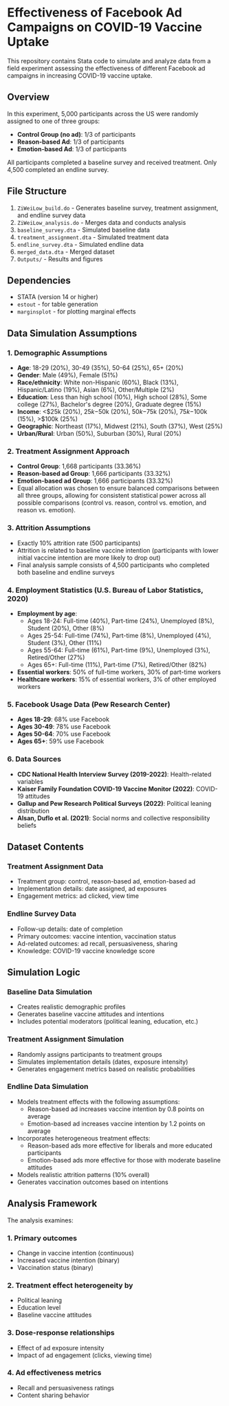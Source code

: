 # Effectiveness of Facebook Ad Campaigns on COVID-19 Vaccine Uptake

This repository contains Stata code to simulate and analyze data from a field experiment assessing the effectiveness of different Facebook ad campaigns in increasing COVID-19 vaccine uptake.

## Overview

In this experiment, 5,000 participants across the US were randomly assigned to one of three groups:
- **Control Group (no ad)**: 1/3 of participants
- **Reason-based Ad**: 1/3 of participants
- **Emotion-based Ad**: 1/3 of participants

All participants completed a baseline survey and received treatment. Only 4,500 completed an endline survey.

## File Structure

1. `ZiWeiLow_build.do` - Generates baseline survey, treatment assignment, and endline survey data
2. `ZiWeiLow_analysis.do` - Merges data and conducts analysis
3. `baseline_survey.dta` - Simulated baseline data
4. `treatment_assignment.dta` - Simulated treatment data
5. `endline_survey.dta` - Simulated endline data
6. `merged_data.dta` - Merged dataset
7. `Outputs/` - Results and figures

## Dependencies

- STATA (version 14 or higher)
- `estout` - for table generation
- `marginsplot` - for plotting marginal effects

## Data Simulation Assumptions

### 1. Demographic Assumptions

- **Age**: 18-29 (20%), 30-49 (35%), 50-64 (25%), 65+ (20%)
- **Gender**: Male (49%), Female (51%)
- **Race/ethnicity**: White non-Hispanic (60%), Black (13%), Hispanic/Latino (19%), Asian (6%), Other/Multiple (2%)
- **Education**: Less than high school (10%), High school (28%), Some college (27%), Bachelor's degree (20%), Graduate degree (15%)
- **Income**: <$25k (20%), $25k-$50k (20%), $50k-$75k (20%), $75k-$100k (15%), >$100k (25%)
- **Geographic**: Northeast (17%), Midwest (21%), South (37%), West (25%)
- **Urban/Rural**: Urban (50%), Suburban (30%), Rural (20%)

### 2. Treatment Assignment Approach

- **Control Group**: 1,668 participants (33.36%)
- **Reason-based ad Group**: 1,666 participants (33.32%)
- **Emotion-based ad Group**: 1,666 participants (33.32%)
- Equal allocation was chosen to ensure balanced comparisons between all three groups, allowing for consistent statistical power across all possible comparisons (control vs. reason, control vs. emotion, and reason vs. emotion).

### 3. Attrition Assumptions

- Exactly 10% attrition rate (500 participants)
- Attrition is related to baseline vaccine intention (participants with lower initial vaccine intention are more likely to drop out)
- Final analysis sample consists of 4,500 participants who completed both baseline and endline surveys

### 4. Employment Statistics (U.S. Bureau of Labor Statistics, 2020)

- **Employment by age**:
  - Ages 18-24: Full-time (40%), Part-time (24%), Unemployed (8%), Student (20%), Other (8%)
  - Ages 25-54: Full-time (74%), Part-time (8%), Unemployed (4%), Student (3%), Other (11%)
  - Ages 55-64: Full-time (61%), Part-time (9%), Unemployed (3%), Retired/Other (27%)
  - Ages 65+: Full-time (11%), Part-time (7%), Retired/Other (82%)
- **Essential workers**: 50% of full-time workers, 30% of part-time workers
- **Healthcare workers**: 15% of essential workers, 3% of other employed workers

### 5. Facebook Usage Data (Pew Research Center)

- **Ages 18-29**: 68% use Facebook
- **Ages 30-49**: 78% use Facebook
- **Ages 50-64**: 70% use Facebook
- **Ages 65+**: 59% use Facebook

### 6. Data Sources

- **CDC National Health Interview Survey (2019-2022)**: Health-related variables
- **Kaiser Family Foundation COVID-19 Vaccine Monitor (2022)**: COVID-19 attitudes
- **Gallup and Pew Research Political Surveys (2022)**: Political leaning distribution
- **Alsan, Duflo et al. (2021)**: Social norms and collective responsibility beliefs

## Dataset Contents

### Treatment Assignment Data
- Treatment group: control, reason-based ad, emotion-based ad
- Implementation details: date assigned, ad exposures
- Engagement metrics: ad clicked, view time

### Endline Survey Data
- Follow-up details: date of completion
- Primary outcomes: vaccine intention, vaccination status
- Ad-related outcomes: ad recall, persuasiveness, sharing
- Knowledge: COVID-19 vaccine knowledge score

## Simulation Logic

### Baseline Data Simulation
- Creates realistic demographic profiles
- Generates baseline vaccine attitudes and intentions
- Includes potential moderators (political leaning, education, etc.)

### Treatment Assignment Simulation
- Randomly assigns participants to treatment groups
- Simulates implementation details (dates, exposure intensity)
- Generates engagement metrics based on realistic probabilities

### Endline Data Simulation
- Models treatment effects with the following assumptions:
  - Reason-based ad increases vaccine intention by 0.8 points on average
  - Emotion-based ad increases vaccine intention by 1.2 points on average
- Incorporates heterogeneous treatment effects:
  - Reason-based ads more effective for liberals and more educated participants
  - Emotion-based ads more effective for those with moderate baseline attitudes
- Models realistic attrition patterns (10% overall)
- Generates vaccination outcomes based on intentions

## Analysis Framework

The analysis examines:

### 1. Primary outcomes
- Change in vaccine intention (continuous)
- Increased vaccine intention (binary)
- Vaccination status (binary)

### 2. Treatment effect heterogeneity by
- Political leaning
- Education level
- Baseline vaccine attitudes

### 3. Dose-response relationships
- Effect of ad exposure intensity
- Impact of ad engagement (clicks, viewing time)

### 4. Ad effectiveness metrics
- Recall and persuasiveness ratings
- Content sharing behavior
